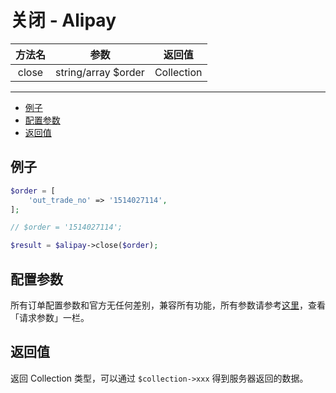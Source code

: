 # 关闭 - Alipay

| 方法名 | 参数 | 返回值 |
| :---: | :---: | :---: |
| close | string/array $order | Collection |

---

- [例子](#例子)
- [配置参数](#配置参数)
- [返回值](#返回值)


<a name="例子"></a>

## 例子

```PHP
$order = [
    'out_trade_no' => '1514027114',
];

// $order = '1514027114';

$result = $alipay->close($order);
```


<a name="配置参数"></a>

## 配置参数

所有订单配置参数和官方无任何差别，兼容所有功能，所有参数请参考[这里](https://docs.open.alipay.com/api_1/alipay.trade.close/)，查看「请求参数」一栏。


<a name="返回值"></a>

## 返回值

返回 Collection 类型，可以通过 `$collection->xxx` 得到服务器返回的数据。
